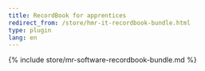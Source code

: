 ```yaml
---
title: RecordBook for apprentices
redirect_from: /store/hmr-it-recordbook-bundle.html
type: plugin
lang: en
---
```


{% include store/mr-software-recordbook-bundle.md %}
